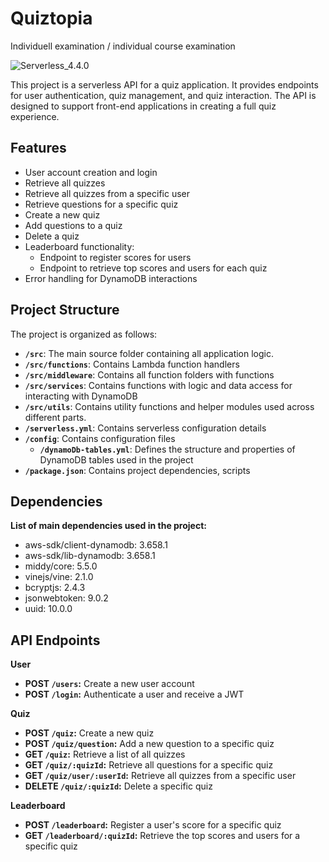 # Quiztopia

Individuell examination / individual course examination

![Serverless_4.4.0](https://img.shields.io/badge/Serverless_4.4.0-red)

This project is a serverless API for a quiz application. It provides endpoints
for user authentication, quiz management, and quiz interaction. The API is
designed to support front-end applications in creating a full quiz experience.

## Features

- User account creation and login
- Retrieve all quizzes
- Retrieve all quizzes from a specific user
- Retrieve questions for a specific quiz
- Create a new quiz
- Add questions to a quiz
- Delete a quiz
- Leaderboard functionality:
  - Endpoint to register scores for users
  - Endpoint to retrieve top scores and users for each quiz
- Error handling for DynamoDB interactions

## Project Structure

The project is organized as follows:

- **`/src`**: The main source folder containing all application logic.
- **`/src/functions`**: Contains Lambda function handlers
- **`/src/middleware`**: Contains all function folders with functions
- **`/src/services`**: Contains functions with logic and data access for
  interacting with DynamoDB
- **`/src/utils`**: Contains utility functions and helper modules used across
  different parts.
- **`/serverless.yml`**: Contains serverless configuration details
- **`/config`**: Contains configuration files
  - **`/dynamoDb-tables.yml`**: Defines the structure and properties of DynamoDB
    tables used in the project
- **`/package.json`**: Contains project dependencies, scripts

## Dependencies

**List of main dependencies used in the project:**

- aws-sdk/client-dynamodb: 3.658.1
- aws-sdk/lib-dynamodb: 3.658.1
- middy/core: 5.5.0
- vinejs/vine: 2.1.0
- bcryptjs: 2.4.3
- jsonwebtoken: 9.0.2
- uuid: 10.0.0

## API Endpoints

**User**

- **POST `/users`:** Create a new user account
- **POST `/login`:** Authenticate a user and receive a JWT

**Quiz**

- **POST `/quiz`:** Create a new quiz
- **POST `/quiz/question`:** Add a new question to a specific quiz
- **GET `/quiz`:** Retrieve a list of all quizzes
- **GET `/quiz/:quizId`:** Retrieve all questions for a specific quiz
- **GET `/quiz/user/:userId`:** Retrieve all quizzes from a specific user
- **DELETE `/quiz/:quizId`:** Delete a specific quiz

**Leaderboard**

- **POST `/leaderboard`:** Register a user's score for a specific quiz
- **GET `/leaderboard/:quizId`:** Retrieve the top scores and users for a
  specific quiz

